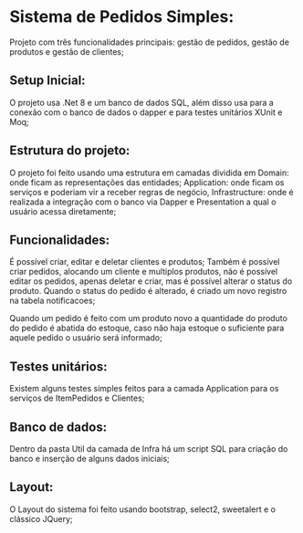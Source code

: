 # Sistema de Pedidos Simples:
Projeto com três funcionalidades principais: gestão de pedidos, gestão de produtos e gestão de clientes;

## Setup Inicial:
O projeto usa .Net 8 e um banco de dados SQL, além disso usa para a conexão com o banco de dados o dapper e para testes unitários XUnit e Moq;

## Estrutura do projeto:
O projeto foi feito usando uma estrutura em camadas dividida em Domain: onde ficam as representações das entidades; Application: onde ficam os serviços e poderiam vir a receber regras de negócio, Infrastructure: onde é realizada a integração com o banco via Dapper e Presentation a qual o usuário acessa diretamente;

## Funcionalidades:
É possível criar, editar e deletar clientes e produtos;
Também é possível criar pedidos, alocando um cliente e multiplos produtos, não é possível editar os pedidos, apenas deletar e criar, mas é possível alterar o status do produto. Quando o status do pedido é alterado, é criado um novo registro na tabela notificacoes;

Quando um pedido é feito com um produto novo a quantidade do produto do pedido é abatida do estoque, caso não haja estoque o suficiente para aquele pedido o usuário será informado;

## Testes unitários:
Existem alguns testes simples feitos para a camada Application para os serviços de ItemPedidos e Clientes;

## Banco de dados: 
Dentro da pasta Util da camada de Infra há um script SQL para criação do banco e inserção de alguns dados iniciais;

## Layout:
O Layout do sistema foi feito usando bootstrap, select2, sweetalert e o clássico JQuery;
